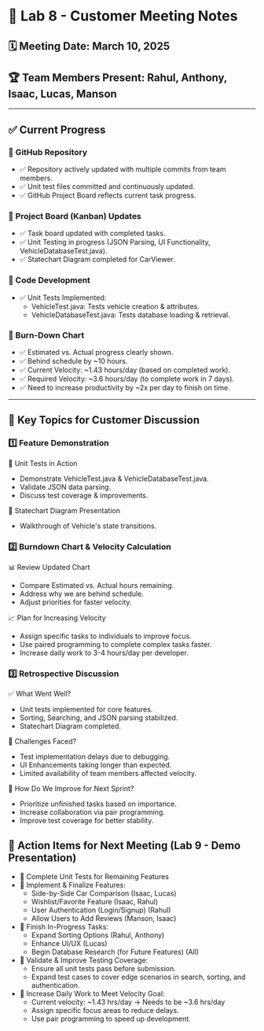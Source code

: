 # 🚀 Lab 8 - Customer Meeting Notes

## 🗓 Meeting Date: March 10, 2025
## 🏆 Team Members Present: Rahul, Anthony, Isaac, Lucas, Manson

---

## ✅ Current Progress
### 🔹 GitHub Repository
- ✅ Repository actively updated with multiple commits from team members.
- ✅ Unit test files committed and continuously updated.
- ✅ GitHub Project Board reflects current task progress.

### 🔹 Project Board (Kanban) Updates
- ✅ Task board updated with completed tasks.
- ✅ Unit Testing in progress (JSON Parsing, UI Functionality, VehicleDatabaseTest.java).
- ✅ Statechart Diagram completed for CarViewer.

### 🔹 Code Development
- ✅ Unit Tests Implemented:
    - VehicleTest.java: Tests vehicle creation & attributes.
    - VehicleDatabaseTest.java: Tests database loading & retrieval.

### 🔹 Burn-Down Chart
- ✅ Estimated vs. Actual progress clearly shown.
- ✅ Behind schedule by ~10 hours.
- ✅ Current Velocity: ~1.43 hours/day (based on completed work).
- ✅ Required Velocity: ~3.6 hours/day (to complete work in 7 days).
- ✅ Need to increase productivity by ~2x per day to finish on time.

---

## **📌 Key Topics for Customer Discussion**

### 1️⃣ Feature Demonstration

🎯 Unit Tests in Action
- Demonstrate VehicleTest.java & VehicleDatabaseTest.java.
- Validate JSON data parsing.
- Discuss test coverage & improvements.

🎯 Statechart Diagram Presentation
- Walkthrough of Vehicle's state transitions.

### 2️⃣ Burndown Chart & Velocity Calculation
📊 Review Updated Chart
- Compare Estimated vs. Actual hours remaining.
- Address why we are behind schedule.
- Adjust priorities for faster velocity.

📈 Plan for Increasing Velocity
- Assign specific tasks to individuals to improve focus.
- Use paired programming to complete complex tasks faster.
- Increase daily work to 3-4 hours/day per developer.

### 3️⃣ Retrospective Discussion
✅ What Went Well?
- Unit tests implemented for core features.
- Sorting, Searching, and JSON parsing stabilized.
- Statechart Diagram completed.

🚧 Challenges Faced?
- Test implementation delays due to debugging.
- UI Enhancements taking longer than expected.
- Limited availability of team members affected velocity.

🔄 How Do We Improve for Next Sprint?
- Prioritize unfinished tasks based on importance.
- Increase collaboration via pair programming.
- Improve test coverage for better stability.

## **📝 Action Items for Next Meeting (Lab 9 - Demo Presentation)**
- 🔲 Complete Unit Tests for Remaining Features
- 🔲 Implement & Finalize Features:
    - Side-by-Side Car Comparison (Isaac, Lucas)
    - Wishlist/Favorite Feature (Isaac, Rahul)
    - User Authentication (Login/Signup) (Rahul)
    - Allow Users to Add Reviews (Manson, Isaac)
- 🔲 Finish In-Progress Tasks:
    - Expand Sorting Options (Rahul, Anthony)
    - Enhance UI/UX (Lucas)
    - Begin Database Research (for Future Features) (All)
- 🔲 Validate & Improve Testing Coverage:
    - Ensure all unit tests pass before submission. 
    - Expand test cases to cover edge scenarios in search, sorting, and authentication.
- 🔲 Increase Daily Work to Meet Velocity Goal:
    - Current velocity: ~1.43 hrs/day → Needs to be ~3.6 hrs/day
    - Assign specific focus areas to reduce delays.
    - Use pair programming to speed up development.